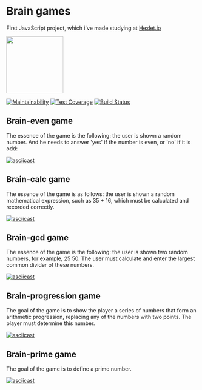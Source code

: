 # Brain games

First JavaScript project, which i've made studying at [Hexlet.io][hexlet]

<img src="https://sun9-10.userapi.com/c9455/v9455736/1354/EqqWUGAnJbU.jpg" width=150>

[![Maintainability](https://api.codeclimate.com/v1/badges/f8ddee9c621eff3f1294/maintainability)](https://codeclimate.com/github/isakovairat/frontend-project-lvl1/maintainability)
[![Test Coverage](https://api.codeclimate.com/v1/badges/f8ddee9c621eff3f1294/test_coverage)](https://codeclimate.com/github/isakovairat/frontend-project-lvl1/test_coverage)
[![Build Status](https://travis-ci.org/isakovairat/frontend-project-lvl1.svg?branch=master)](https://travis-ci.org/isakovairat/frontend-project-lvl1)

## Brain-even game

The essence of the game is the following: the user is shown a random number. And he needs to answer 'yes' if the number is even, or 'no' if it is odd:

[![asciicast](https://asciinema.org/a/OF50FDmr1ejhKhNzXGBqObgnP.svg)](https://asciinema.org/a/OF50FDmr1ejhKhNzXGBqObgnP)

## Brain-calc game

The essence of the game is as follows: the user is shown a random mathematical expression, such as 35 + 16, which must be calculated and recorded correctly.

[![asciicast](https://asciinema.org/a/LiQllDMaEch0VrvIFv81QPqeR.svg)](https://asciinema.org/a/LiQllDMaEch0VrvIFv81QPqeR)

## Brain-gcd game

The essence of the game is the following: the user is shown two random numbers, for example, 25 50. The user must calculate and enter the largest common divider of these numbers.

[![asciicast](https://asciinema.org/a/nJKUNL8EIofrzN0wh8n7FmR27.svg)](https://asciinema.org/a/nJKUNL8EIofrzN0wh8n7FmR27)

## Brain-progression game

The goal of the game is to show the player a series of numbers that form an arithmetic progression, replacing any of the numbers with two points. The player must determine this number.

[![asciicast](https://asciinema.org/a/bzly42VRLCMsdNuHQiGGAHwOz.svg)](https://asciinema.org/a/bzly42VRLCMsdNuHQiGGAHwOz)

## Brain-prime game

The goal of the game is to define a prime number.

[![asciicast](https://asciinema.org/a/sC9Bw532vcnRD65OiluogXJv2.svg)](https://asciinema.org/a/sC9Bw532vcnRD65OiluogXJv2)

[hexlet]: hexlet.io
